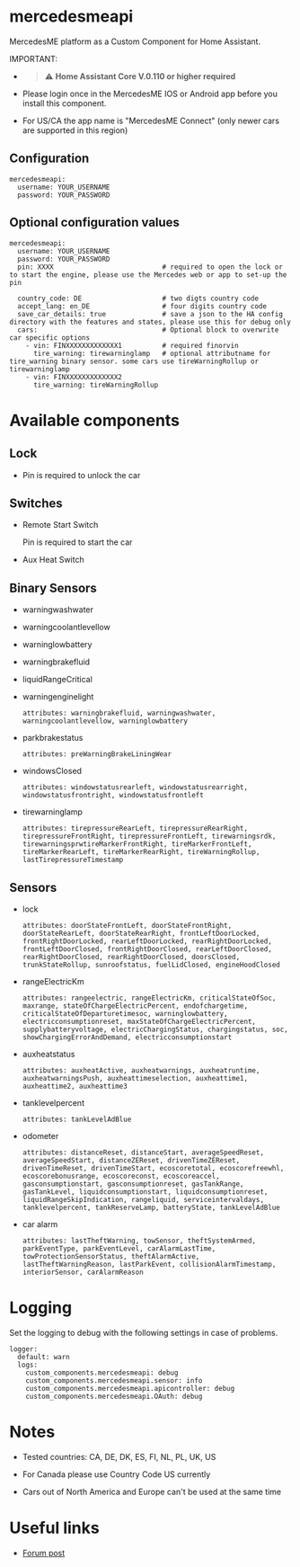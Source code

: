 # mercedesmeapi

MercedesME platform as a Custom Component for Home Assistant.

IMPORTANT:

* > :warning: **Home Assistant Core V.0.110 or higher required**

* Please login once in the MercedesME IOS or Android app before you install this component.

* For US/CA the app name is "MercedesME Connect" (only newer cars are supported in this region)

## Configuration

```
mercedesmeapi:
  username: YOUR_USERNAME
  password: YOUR_PASSWORD
```

## Optional configuration values

```
mercedesmeapi:
  username: YOUR_USERNAME
  password: YOUR_PASSWORD
  pin: XXXX                           # required to open the lock or to start the engine, please use the Mercedes web or app to set-up the pin
  
  country_code: DE                    # two digts country code
  accept_lang: en_DE                  # four digits country code
  save_car_details: true              # save a json to the HA config directory with the features and states, please use this for debug only
  cars:                               # Optional block to overwrite car specific options
    - vin: FINXXXXXXXXXXXXX1          # required finorvin
      tire_warning: tirewarninglamp   # optional attributname for tire_warning binary sensor. some cars use tireWarningRollup or tirewarninglamp
    - vin: FINXXXXXXXXXXXXX2
      tire_warning: tireWarningRollup
```

# Available components

## Lock

* Pin  is required to unlock the car

## Switches

* Remote Start Switch

  Pin is required to start the car

* Aux Heat Switch

## Binary Sensors

* warningwashwater
  
* warningcoolantlevellow
  
* warninglowbattery

* warningbrakefluid

* liquidRangeCritical

* warningenginelight

    `attributes: warningbrakefluid, warningwashwater, warningcoolantlevellow, warninglowbattery`

* parkbrakestatus

    `attributes: preWarningBrakeLiningWear`

* windowsClosed
  
    `attributes: windowstatusrearleft, windowstatusrearright, windowstatusfrontright, windowstatusfrontleft`

* tirewarninglamp

    `attributes: tirepressureRearLeft, tirepressureRearRight, tirepressureFrontRight, tirepressureFrontLeft, tirewarningsrdk, tirewarningsprwtireMarkerFrontRight, tireMarkerFrontLeft, tireMarkerRearLeft, tireMarkerRearRight, tireWarningRollup, lastTirepressureTimestamp`

## Sensors

* lock

  `attributes: doorStateFrontLeft, doorStateFrontRight, doorStateRearLeft, doorStateRearRight, frontLeftDoorLocked, frontRightDoorLocked, rearLeftDoorLocked, rearRightDoorLocked, frontLeftDoorClosed, frontRightDoorClosed, rearLeftDoorClosed, rearRightDoorClosed, rearRightDoorClosed, doorsClosed, trunkStateRollup, sunroofstatus, fuelLidClosed, engineHoodClosed`

* rangeElectricKm

  `attributes: rangeelectric, rangeElectricKm, criticalStateOfSoc, maxrange, stateOfChargeElectricPercent, endofchargetime, criticalStateOfDeparturetimesoc, warninglowbattery, electricconsumptionreset, maxStateOfChargeElectricPercent, supplybatteryvoltage, electricChargingStatus, chargingstatus, soc, showChargingErrorAndDemand, electricconsumptionstart`
  
* auxheatstatus

  `attributes: auxheatActive, auxheatwarnings, auxheatruntime, auxheatwarningsPush, auxheattimeselection, auxheattime1, auxheattime2, auxheattime3`

* tanklevelpercent

  `attributes: tankLevelAdBlue`

* odometer
  
  `attributes: distanceReset, distanceStart, averageSpeedReset, averageSpeedStart, distanceZEReset, drivenTimeZEReset, drivenTimeReset, drivenTimeStart, ecoscoretotal, ecoscorefreewhl, ecoscorebonusrange, ecoscoreconst, ecoscoreaccel, gasconsumptionstart, gasconsumptionreset, gasTankRange, gasTankLevel, liquidconsumptionstart, liquidconsumptionreset, liquidRangeSkipIndication, rangeliquid, serviceintervaldays, tanklevelpercent, tankReserveLamp, batteryState, tankLevelAdBlue`

* car alarm

  `attributes: lastTheftWarning, towSensor, theftSystemArmed, parkEventType, parkEventLevel, carAlarmLastTime, towProtectionSensorStatus, theftAlarmActive, lastTheftWarningReason, lastParkEvent, collisionAlarmTimestamp, interiorSensor, carAlarmReason`
  
# Logging

Set the logging to debug with the following settings in case of problems.

```
logger:
  default: warn
  logs:
    custom_components.mercedesmeapi: debug
    custom_components.mercedesmeapi.sensor: info
    custom_components.mercedesmeapi.apicontroller: debug
    custom_components.mercedesmeapi.OAuth: debug
```

# Notes

* Tested countries: CA, DE, DK, ES, FI, NL, PL, UK, US

* For Canada please use Country Code US currently

* Cars out of North America and Europe can't be used at the same time

# Useful links

* [Forum post](https://community.home-assistant.io/t/mercedes-me-component/41911)
